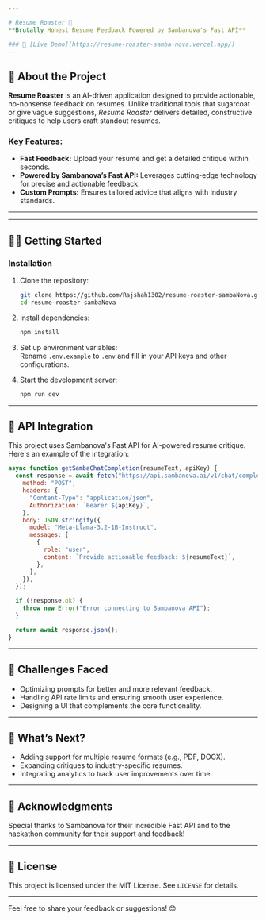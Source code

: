 ```yaml
---

# Resume Roaster 🚀  
**Brutally Honest Resume Feedback Powered by Sambanova's Fast API**  

### 🔗 [Live Demo](https://resume-roaster-samba-nova.vercel.app/) 
---
```


## 📖 About the Project  
**Resume Roaster** is an AI-driven application designed to provide actionable, no-nonsense feedback on resumes. Unlike traditional tools that sugarcoat or give vague suggestions, *Resume Roaster* delivers detailed, constructive critiques to help users craft standout resumes.  

### Key Features:  
- **Fast Feedback:** Upload your resume and get a detailed critique within seconds.  
- **Powered by Sambanova’s Fast API:** Leverages cutting-edge technology for precise and actionable feedback.  
- **Custom Prompts:** Ensures tailored advice that aligns with industry standards.  
---




---

## 🧑‍💻 Getting Started  


### Installation  
1. Clone the repository:  
   ```bash
   git clone https://github.com/Rajshah1302/resume-roaster-sambaNova.git
   cd resume-roaster-sambaNova
   ```  

2. Install dependencies:  
   ```bash
   npm install
   ```  

3. Set up environment variables:  
   Rename `.env.example` to `.env` and fill in your API keys and other configurations.  

4. Start the development server:  
   ```bash
   npm run dev
   ```  

---

## 📡 API Integration  
This project uses Sambanova's Fast API for AI-powered resume critique. Here's an example of the integration:  

```javascript
async function getSambaChatCompletion(resumeText, apiKey) {
  const response = await fetch("https://api.sambanova.ai/v1/chat/completions", {
    method: "POST",
    headers: {
      "Content-Type": "application/json",
      Authorization: `Bearer ${apiKey}`,
    },
    body: JSON.stringify({
      model: "Meta-Llama-3.2-1B-Instruct",
      messages: [
        {
          role: "user",
          content: `Provide actionable feedback: ${resumeText}`,
        },
      ],
    }),
  });

  if (!response.ok) {
    throw new Error("Error connecting to Sambanova API");
  }

  return await response.json();
}
```

---

## 🤔 Challenges Faced  
- Optimizing prompts for better and more relevant feedback.  
- Handling API rate limits and ensuring smooth user experience.  
- Designing a UI that complements the core functionality.  

---

## 🎉 What’s Next?  
- Adding support for multiple resume formats (e.g., PDF, DOCX).  
- Expanding critiques to industry-specific resumes.  
- Integrating analytics to track user improvements over time.  

---

## 👏 Acknowledgments  
Special thanks to Sambanova for their incredible Fast API and to the hackathon community for their support and feedback!  

---

## 📝 License  
This project is licensed under the MIT License. See `LICENSE` for details.  

---

Feel free to share your feedback or suggestions! 😊  
